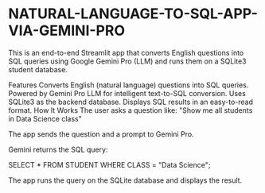 # NATURAL-LANGUAGE-TO-SQL-APP-VIA-GEMINI-PRO
This is an end-to-end Streamlit app that converts English questions into SQL queries using Google Gemini Pro (LLM) and runs them on a SQLite3 student database.

Features
Converts English (natural language) questions into SQL queries.
Powered by Gemini Pro LLM for intelligent text-to-SQL conversion.
Uses SQLite3 as the backend database.
Displays SQL results in an easy-to-read format.
How It Works
The user asks a question like: "Show me all students in Data Science class"

The app sends the question and a prompt to Gemini Pro.

Gemini returns the SQL query:

SELECT * FROM STUDENT WHERE CLASS = "Data Science";


The app runs the query on the SQLite database and displays the result.

